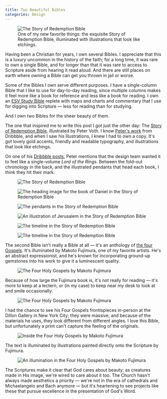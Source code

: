 ```yaml
---
title: Two Beautiful Bibles
categories: Design
---
```


<figure>
  <img src="{{ '/assets/img/writing/SOR-Hero.jpg' | absolute_url }}" alt="The Story of Redemption Bible">
  <figcaption>One of my new favorite things: the exquisite Story of Redemption Bible, illuminated with illustrations that look like etchings.</figcaption>
</figure>

Having been a Christian for years, I own several Bibles. I appreciate that this is a luxury uncommon
in the history of the faith; for a long time, it was rare to own a single Bible, and for longer than
that it was rare to access to Scripture aside from hearing it read aloud. And there are still places
on earth where owning a Bible can get you thrown in jail or worse.

<!--more-->

Some of the Bibles I own serve different purposes. I have a single-column Bible that I like to use
for day-to-day reading, since multiple columns makes it feel more like a book for reference and less
like a book for reading. I own an [ESV Study Bible](https://www.crossway.org/bibles/esv-study-bible-none-case/) replete with maps and charts and commentary that I use
for digging into Scripture — less for reading than for studying.

And I own two Bibles for the sheer beauty of them.

The one that inspired me to write this post I got just the other day: The [Story of Redemption Bible](https://www.crossway.org/bibles/esv-story-of-redemption-bible-case/),
illustrated by Peter Voth. I know [Peter's work](https://dribbble.com/petervoth) from Dribbble, and when I saw his illustrations, I knew
I had to own a copy. It's got lovely gold accents, friendly and readable typography, and illustrations
that look like etchings.

On one of his [Dribbble posts](https://dribbble.com/shots/5775084-Greg-Gilbert-on-the-new-ESV-Story-of-Redemption-Bible), Peter mentions that the design team wanted it to feel like a single-volume
_Lord of the Rings_. Between the fold-out chronology in the back, and the illustrated pendants that head
each book, I think they hit their mark.

<figure>
  <img src="{{ '/assets/img/writing/SOR-Cover.jpg' | absolute_url }}" alt="The Story of Redemption Bible">
</figure>

<figure>
  <img src="{{ '/assets/img/writing/SOR-Daniel.jpg' | absolute_url }}" alt="The heading image for the book of Daniel in the Story of Redemption Bible">
</figure>

<figure>
  <img src="{{ '/assets/img/writing/SOR-Pendants.jpg' | absolute_url }}" alt="The pendants in the Story of Redemption Bible">
</figure>

<figure>
  <img src="{{ '/assets/img/writing/SOR-Illustration.jpg' | absolute_url }}" alt="An illustration of Jerusalem in the Story of Redemption Bible">
</figure>

<figure>
  <img src="{{ '/assets/img/writing/SOR-FoldOut-Hero.jpg' | absolute_url }}" alt="The timeline in the Story of Redemption Bible">
</figure>

<figure>
  <img src="{{ '/assets/img/writing/SOR-FoldOut.jpg' | absolute_url }}" alt="The timeline in the Story of Redemption Bible">
</figure>

The second Bible isn't really a Bible at all — it's an anthology of [the four Gospels](http://fourholygospels.makotofujimura.com/). It's illuminated by
Makoto Fujimura, one of my favorite artists. He's an abstract expressionist, and he's known for incorporating ground-up gemstones into his work to give it a luminescent quality.

<figure>
  <img src="{{ '/assets/img/writing/Mako-Sleeve.jpg' | absolute_url }}" alt="The Four Holy Gospels by Makoto Fujimura">
</figure>

Because of how large the Fujimura book is, it's not really for reading — it's more to keep at a lectern,
or (in my case) to keep near my desk to look at and smile occasionally.

<figure>
  <img src="{{ '/assets/img/writing/Mako-Cover.jpg' | absolute_url }}" alt="The Four Holy Gospels by Makoto Fujimura">
</figure>

I had the chance to see his Four Gospels frontispieces in-person at the Dillon Gallery in New York City;
they were massive, and because of the materials he uses, they look different from different angles. I love
this Bible, but unfortunately a print can't capture the feeling of the originals.

<figure>
  <img src="{{ '/assets/img/writing/Mako-Inside.jpg' | absolute_url }}" alt="Inside the Four Holy Gospels by Makoto Fujimura">
</figure>

The text is illuminated by illustrations painted directly onto the Scripture by Fujimura.

<figure>
  <img src="{{ '/assets/img/writing/Mako-Illumination.jpg' | absolute_url }}" alt="An illumination in the Four Holy Gospels by Makoto Fujimura">
</figure>

The Scriptures make it clear that God cares about beauty; as creatures made in His image, we're wired to care
about it too. The Church hasn't always made aesthetics a priority — we're not in the era of
cathedrals and Michaelangelo and Bach anymore — but it's heartening to see projects like these that pursue
excellence in the presentation of God's Word.
